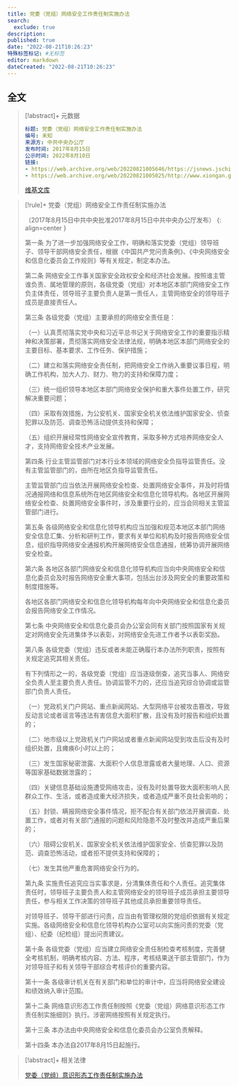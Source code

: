 ```yaml
---
title: 党委（党组）网络安全工作责任制实施办法
search:
  exclude: true
description:
published: true
date: "2022-08-21T10:26:23"
特殊标签标记: #无标签
editor: markdown
dateCreated: "2022-08-21T10:26:23"
---
```


## 全文

> [!abstract]+ 元数据
>
> ```YAML
> 标题: 党委（党组）网络安全工作责任制实施办法
> 编号: 未知
> 来源方: 中共中央办公厅
> 发布时间: 2017年8月15日
> 公示时间: 2022年8月10日
> 链接:
> - https://web.archive.org/web/20220821005646/https://jsnews.jschina.com.cn/zt2022/wazr/202208/t20220810_3053075.shtml
> - https://web.archive.org/web/20220821005025/http://www.xiongan.gov.cn/2022-08/15/c_1211676129.htm
> ```
>
> [维基文库](https://zh.wikisource.org/wiki/党委（党组）网络安全工作责任制实施办法)

> [!rule]+ 党委（党组）网络安全工作责任制实施办法
>
> （2017年8月15日中共中央批准2017年8月15日中共中央办公厅发布）
> {: align=center }
>
> 第一条 为了进一步加强网络安全工作，明确和落实党委（党组）领导班子、领导干部网络安全责任，根据《中国共产党问责条例》、《中央网络安全和信息化委员会工作规则》等有关规定，制定本办法。
>
> 第二条 网络安全工作事关国家安全政权安全和经济社会发展。按照谁主管谁负责、属地管理的原则，各级党委（党组）对本地区本部门网络安全工作负主体责任，领导班子主要负责人是第一责任人，主管网络安全的领导班子成员是直接责任人。
>
> 第三条 各级党委（党组）主要承担的网络安全责任是：
>
> （一）认真贯彻落实党中央和习近平总书记关于网络安全工作的重要指示精神和决策部署，贯彻落实网络安全法律法规，明确本地区本部门网络安全的主要目标、基本要求、工作任务、保护措施；
>
> （二）建立和落实网络安全责任制，把网络安全工作纳入重要议事日程，明确工作机构，加大人力、财力、物力的支持和保障力度；
>
> （三）统一组织领导本地区本部门网络安全保护和重大事件处置工作，研究解决重要问题；
>
> （四）采取有效措施，为公安机关、国家安全机关依法维护国家安全、侦查犯罪以及防范、调查恐怖活动提供支持和保障；
>
> （五）组织开展经常性网络安全宣传教育，采取多种方式培养网络安全人才，支持网络安全技术产业发展。
>
> 第四条 行业主管监管部门对本行业本领域的网络安全负指导监管责任。没有主管监管部门的，由所在地区负指导监管责任。
>
> 主管监管部门应当依法开展网络安全检查、处置网络安全事件，并及时将情况通报网络和信息系统所在地区网络安全和信息化领导机构。各地区开展网络安全检查、处置网络安全事件时，涉及重要行业的，应当会同相关主管监管部门进行。
>
> 第五条 各级网络安全和信息化领导机构应当加强和规范本地区本部门网络安全信息汇集、分析和研判工作，要求有关单位和机构及时报告网络安全信息，组织指导网络安全通报机构开展网络安全信息通报，统筹协调开展网络安全检查。
>
> 第六条 各地区各部门网络安全和信息化领导机构应当向中央网络安全和信息化委员会及时报告网络安全重大事项，包括出台涉及网安全的重要政策和制度措施等。
>
> 各地区各部门网络安全和信息化领导机构每年向中央网络安全和信息化委员会报告网络安全工作情况。
>
> 第七条 中央网络安全和信息化委员会办公室会同有关部门按照国家有关规定对网络安全先进集体予以表彰，对网络安全先进工作者予以表彰奖励。
>
> 第八条 各级党委（党组）违反或者未能正确履行本办法所列职责，按照有关规定追究其相关责任。
>
> 有下列情形之一的，各级党委（党组）应当逐级倒查，追究当事人、网络安全负责人至主要负责人责任。协调监管不力的，还应当追究综合协调或监管部门负责人责任。
>
> （一）党政机关门户网站、重点新闻网站、大型网络平台被攻击篡改，导致反动言论或者谣言等违法有害信息大面积扩散，且没有及时报告和组织处置的；
>
> （二）地市级以上党政机关门户网站或者重点新闻网站受到攻击后没有及时组织处置，且瘫痪6小时以上的；
>
> （三）发生国家秘密泄露、大面积个人信息泄露或者大量地理、人口、资源等国家基础数据泄露的；
>
> （四）关键信息基础设施遭受网络攻击，没有及时处置导致大面积影响人民群众工作、生活，或者造成重大经济损失，或者造成严重不良社会影响的；
>
> （五）封锁、瞒报网络安全事件情况，拒不配合有关部门依法开展调查、处置工作，或者对有关部门通报的问题和风险隐患不及时整改并造成严重后果的；
>
> （六）阻碍公安机关、国家安全机关依法维护国家安全、侦查犯罪以及防范、调查恐怖活动，或者拒不提供支持和保障的；
>
> （七）发生其他严重危害网络安全行为的。
>
> 第九条 实施责任追究应当实事求是，分清集体责任和个人责任。追究集体责任时，领导班子主要负责人和主管网络安全的领导班子成员承担主要领导责任，参与相关工作决策的领导班子其他成员承担重要领导责任。
>
> 对领导班子、领导干部进行问责，应当由有管理权限的党组织依据有关规定实施。各级网络安全和信息化领导机构办公室可以向实施问责的党委（党组）、纪委（纪检组）提出问责建议。
>
> 第十条 各级党委（党组）应当建立网络安全责任制检查考核制度，完善健全考核机制，明确考核内容、方法、程序，考核结果送干部主管部门，作为对领导班子和有关领导干部综合考核评价的重要内容。
>
> 第十一条 各级审计机关在有关部门和单位的审计中，应当将网络安全建设和绩效纳入审计范围。
>
> 第十二条 网络意识形态工作责任制按照《党委（党组）网络意识形态工作责任制实施细则》执行。涉密网络按照有关规定执行。
>
> 第十三条 本办法由中央网络安全和信息化委员会办公室负责解释。
>
> 第十四条 本办法自2017年8月15日起施行。

> [!abstract]+ 相关法律
>
> [党委（党组）意识形态工作责任制实施办法](/rule/尚不明确/党委（党组）意识形态工作责任制实施办法.md)
